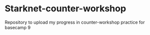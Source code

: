 # Starknet-counter-workshop
Repository to upload my progress in counter-workshop practice for basecamp 9
